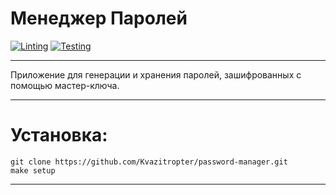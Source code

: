 # Менеджер Паролей

[![Linting](https://github.com/Kvazitropter/password-manager/actions/workflows/pylint.yml/badge.svg)](https://github.com/Kvazitropter/password-manager/actions/workflows/pylint.yml)
[![Testing](https://github.com/Kvazitropter/password-manager/actions/workflows/pytest.yml/badge.svg)](https://github.com/Kvazitropter/password-manager/actions/workflows/pytests.yml)

---

Приложение для генерации и хранения паролей, зашифрованных с помощью мастер-ключа.

---

# Установка:

```
git clone https://github.com/Kvazitropter/password-manager.git
make setup
```

---
